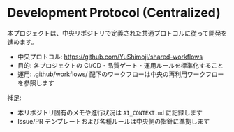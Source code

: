 # Development Protocol (Centralized)

本プロジェクトは、中央リポジトリで定義された共通プロトコルに従って開発を進めます。

- 中央プロトコル: https://github.com/YuShimoji/shared-workflows
- 目的: 各プロジェクトの CI/CD・品質ゲート・運用ルールを標準化すること
- 運用: .github/workflows/ 配下のワークフローは中央の再利用ワークフローを参照します

補足:

- 本リポジトリ固有のメモや進行状況は `AI_CONTEXT.md` に記録します
- Issue/PR テンプレートおよび各種ルールは中央側の指針に準拠します
